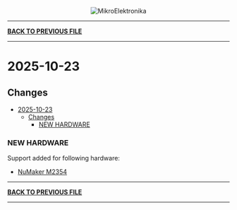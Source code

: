 <p align="center">
  <img src="http://www.mikroe.com/img/designs/beta/logo_small.png?raw=true" alt="MikroElektronika"/>
</p>

---

**[BACK TO PREVIOUS FILE](../changelog.md)**

---

# 2025-10-23

## Changes

- [2025-10-23](#2025-10-23)
  - [Changes](#changes)
    - [NEW HARDWARE](#new-hardware)

### NEW HARDWARE

Support added for following hardware:

+ [NuMaker M2354](https://www.nuvoton.com/board/numaker-m2354/)

---

**[BACK TO PREVIOUS FILE](../changelog.md)**

---
